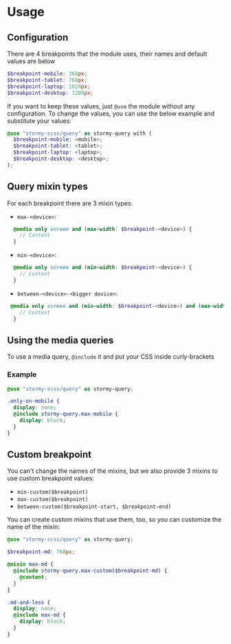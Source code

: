 # Usage
## Configuration

There are 4 breakpoints that the module uses, their names and default values are below

```scss
$breakpoint-mobile: 360px;
$breakpoint-tablet: 768px;
$breakpoint-laptop: 1024px;
$breakpoint-desktop: 1280px;
```

If you want to keep these values, just `@use` the module without any configuration.
To change the values, you can use the below example and substitute your values:

```scss
@use "stormy-scss/query" as stormy-query with (
  $breakpoint-mobile: <mobile>;
  $breakpoint-tablet: <tablet>;
  $breakpoint-laptop: <laptop>;
  $breakpoint-desktop: <desktop>;
);
```

## Query mixin types

For each breakpoint there are 3 mixin types:

- `max-<device>`: 
```scss
  @media only screen and (max-width: $breakpoint-<device>) {
    // Content
  }
```
- `min-<device>`:
```scss
  @media only screen and (min-width: $breakpoint-<device>) {
    // Content
  }
```

- `between-<device>-<bigger device>`:
```scss
 @media only screen and (min-width: $breakpoint-<device>) and (max-width: $breakpoint-<bigger device>) {
    // Content
  }
```

## Using the media queries

To use a media query, `@include` it and put your CSS inside curly-brackets

### Example

```scss
@use "stormy-scss/query" as stormy-query;

.only-on-mobile {
  display: none;
  @include stormy-query.max-mobile {
    display: block;
  }
}
```

## Custom breakpoint

You can't change the names of the mixins, but we also provide 3 mixins to use custom breakpoint values:

- `min-custom($breakpoint)`
- `max-custom($breakpoint)`
- `between-custom($breakpoint-start, $breakpoint-end)`

You can create custom mixins that use them, too, so you can customize the name of the mixin:

```scss
@use "stormy-scss/query" as stormy-query;

$breakpoint-md: 768px;

@mixin max-md {
  @include stormy-query.max-custom($breakpoint-md) {
    @content;
  }
}

.md-and-less {
  display: none;
  @include max-md {
    display: block;
  }
}

```
